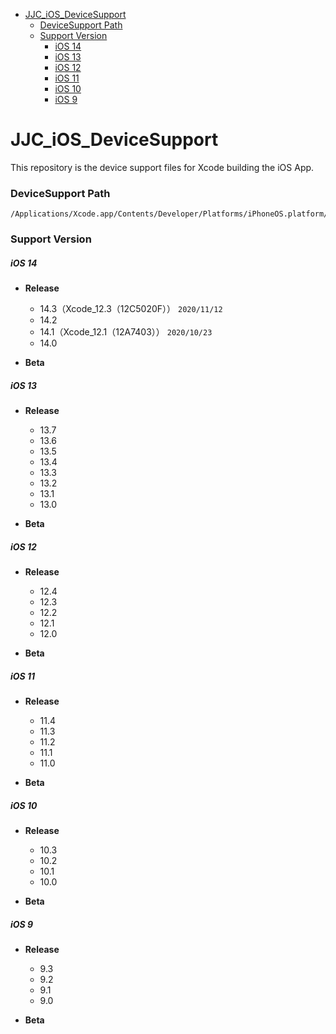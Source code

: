 - [JJC_iOS_DeviceSupport](#JJC_iOS_DeviceSupport)
  - [DeviceSupport Path](#DeviceSupport-Path)
  - [Support Version](#Support-Version)
    - [iOS 14](#iOS-14)
    - [iOS 13](#iOS-13)
    - [iOS 12](#iOS-12)
    - [iOS 11](#iOS-11)
    - [iOS 10](#iOS-10)
    - [iOS 9](#iOS-9)



# JJC_iOS_DeviceSupport
This repository is the device support files for Xcode building the iOS App.


### DeviceSupport Path

```
/Applications/Xcode.app/Contents/Developer/Platforms/iPhoneOS.platform/DeviceSupport
```

### Support Version

##### iOS 14

- **Release**
  - 14.3（Xcode_12.3（12C5020F）） `2020/11/12`
  - 14.2
  - 14.1（Xcode_12.1（12A7403）） `2020/10/23`
  - 14.0
  
- **Beta**

##### iOS 13

- **Release**
  - 13.7
  - 13.6
  - 13.5
  - 13.4
  - 13.3
  - 13.2
  - 13.1
  - 13.0
  
- **Beta**

##### iOS 12

- **Release**
  - 12.4
  - 12.3
  - 12.2
  - 12.1
  - 12.0
  
- **Beta**

##### iOS 11

- **Release**
  - 11.4
  - 11.3
  - 11.2
  - 11.1
  - 11.0
  
- **Beta**

##### iOS 10

- **Release**
  - 10.3
  - 10.2
  - 10.1
  - 10.0
  
- **Beta**

##### iOS 9

- **Release**
  - 9.3
  - 9.2
  - 9.1
  - 9.0
  
- **Beta**